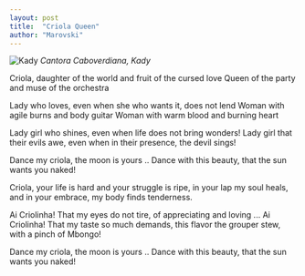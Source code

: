 ```yaml
---
layout: post
title:  "Criola Queen"
author: "Marovski"
---
```

![Kady](https://dtudo1pouco.com/wp-content/uploads/Kady-696x696.jpg )
_Cantora Caboverdiana, Kady_


Criola, daughter of the world and fruit of the cursed love Queen of the party and muse of the orchestra

Lady who loves, even when she who wants it, does not lend Woman with agile burns and body guitar Woman with warm blood and burning heart

Lady girl who shines, even when life does not bring wonders! Lady girl that their evils awe, even when in their presence, the devil sings!

Dance my criola, the moon is yours .. Dance with this beauty, that the sun wants you naked!

Criola, your life is hard and your struggle is ripe, in your lap my soul heals, and in your embrace, my body finds tenderness.

Ai Criolinha! That my eyes do not tire, of appreciating and loving ... Ai Criolinha! That my taste so much demands, this flavor the grouper stew, with a pinch of Mbongo!

Dance my criola, the moon is yours .. Dance with this beauty, that the sun wants you naked!
